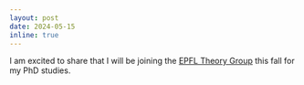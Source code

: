 ```yaml
---
layout: post
date: 2024-05-15
inline: true
---
```


I am excited to share that I will be joining the [EPFL Theory Group](https://theory.epfl.ch/) this fall for my PhD studies.